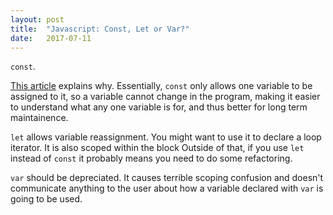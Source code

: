 ```yaml
---
layout: post
title:  "Javascript: Const, Let or Var?"
date:   2017-07-11
---
```


`const`.

[This article](https://medium.com/javascript-scene/javascript-es6-var-let-or-const-ba58b8dcde75) 
explains why.
Essentially,
`const` only allows one variable to be assigned to it,
so a variable cannot change in the program,
making it easier to understand what any one variable is for,
and thus better for long term maintainence.

`let` allows variable reassignment.
You might want to use it to declare a loop iterator.
It is also scoped within the block
Outside of that, if you use `let` instead of `const`
it probably means you need to do some refactoring.

`var` should be depreciated. It causes terrible scoping confusion
and doesn't communicate anything to the user about how a variable declared
with `var` is going to be used.

